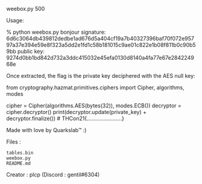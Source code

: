  weebox.py
500

Usage:

% python weebox.py bonjour
signature: 6d6c3064db439812dedbe1ad676d5a404cf19a7b40327396baf70f072e95797a37e394e59e8f323a5dd2e1fd1c58b181015c9ae01c822e1b08f811b0c90b59bb
public key: 9274d0bb1bd842d732a3ddc415032e45efa0130d8140a4fa77e67e284224968e

Once extracted, the flag is the private key deciphered with the AES null key:

from cryptography.hazmat.primitives.ciphers import Cipher, algorithms, modes

cipher = Cipher(algorithms.AES(bytes(32)), modes.ECB())
decryptor = cipher.decryptor()
print(decryptor.update(private_key) + decryptor.finalize()) # THCon21{.......................}

Made with love by Quarkslab™ :)

Files :

    tables.bin
    weebox.py
    README.md

Creator : plcp (Discord : gentil#6304)


